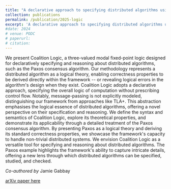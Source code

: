 ```yaml
---
title: "A declarative approach to specifying distributed algorithms using three-valued modal logic"
collection: publications
permalink: /publication/2025-logic
excerpt: 'A declarative approach to specifying distributed algorithms using three-valued modal logic.'
#date: 2024
# venue: PODC
# paperurl: 
# citation: 
---
```


We present Coalition Logic, a three-valued modal fixed-point logic designed for declaratively specifying and reasoning about distributed algorithms, such as the Paxos consensus algorithm.
Our methodology represents a distributed algorithm as a logical theory, enabling correctness properties to be derived directly within the framework -- or revealing logical errors in the algorithm's design when they exist.
Coalition Logic adopts a declarative approach, specifying the overall logic of computation without prescribing control flow. Notably, message-passing is not explicitly modeled, distinguishing our framework from approaches like TLA+. This abstraction emphasises the logical essence of distributed algorithms, offering a novel perspective on their specification and reasoning.
We define the syntax and semantics of Coalition Logic, explore its theoretical properties, and demonstrate its applicability through a detailed treatment of the Paxos consensus algorithm. By presenting Paxos as a logical theory and deriving its standard correctness properties, we showcase the framework's capacity to handle non-trivial distributed systems.
We envision Coalition Logic as a versatile tool for specifying and reasoning about distributed algorithms. The Paxos example highlights the framework's ability to capture intricate details, offering a new lens through which distributed algorithms can be specified, studied, and checked.

_Co-authored by_ Jamie Gabbay

[arXiv paper here](https://arxiv.org/abs/2502.00892) 



